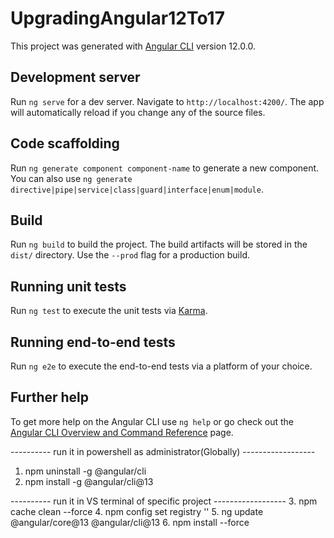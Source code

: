 # UpgradingAngular12To17

This project was generated with [Angular CLI](https://github.com/angular/angular-cli) version 12.0.0.

## Development server

Run `ng serve` for a dev server. Navigate to `http://localhost:4200/`. The app will automatically reload if you change any of the source files.

## Code scaffolding

Run `ng generate component component-name` to generate a new component. You can also use `ng generate directive|pipe|service|class|guard|interface|enum|module`.

## Build

Run `ng build` to build the project. The build artifacts will be stored in the `dist/` directory. Use the `--prod` flag for a production build.

## Running unit tests

Run `ng test` to execute the unit tests via [Karma](https://karma-runner.github.io).

## Running end-to-end tests

Run `ng e2e` to execute the end-to-end tests via a platform of your choice.

## Further help

To get more help on the Angular CLI use `ng help` or go check out the [Angular CLI Overview and Command Reference](https://angular.io/cli) page.

<!-- To Upgrade versions -->
---------- run it in powershell as administrator(Globally) ------------------
1. npm uninstall -g @angular/cli
2. npm install -g @angular/cli@13

---------- run it in VS terminal of specific project ------------------
3. npm cache clean --force
4. npm config set registry ''
5. ng update @angular/core@13 @angular/cli@13
6. npm install --force



